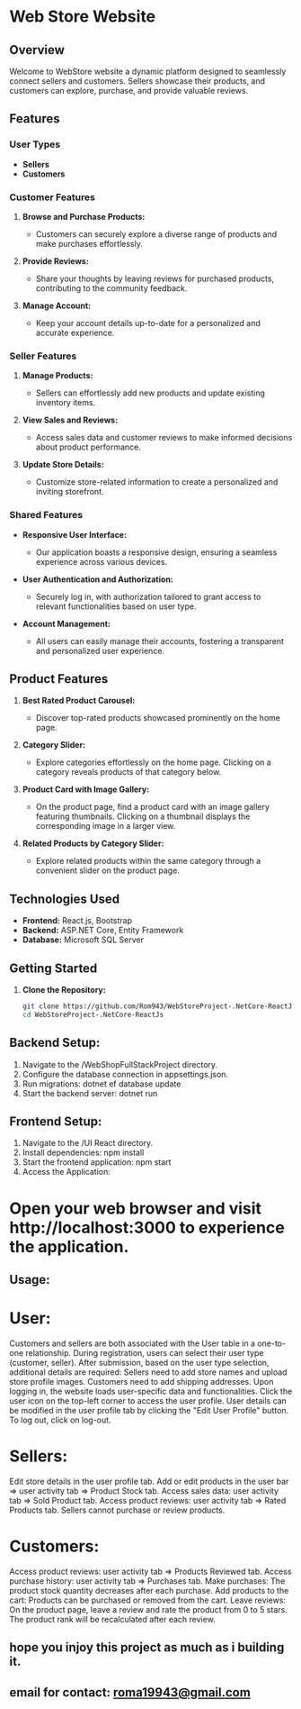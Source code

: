 # Web Store Website

## Overview

Welcome to WebStore website a dynamic platform designed to seamlessly connect sellers and customers.
Sellers showcase their products, and customers can explore, purchase, and provide valuable reviews.

## Features

### User Types

- **Sellers**
- **Customers**

### Customer Features

1. **Browse and Purchase Products:**
   - Customers can securely explore a diverse range of products and make purchases effortlessly.

2. **Provide Reviews:**
   - Share your thoughts by leaving reviews for purchased products, contributing to the community feedback.

3. **Manage Account:**
   - Keep your account details up-to-date for a personalized and accurate experience.

### Seller Features

1. **Manage Products:**
   - Sellers can effortlessly add new products and update existing inventory items.

2. **View Sales and Reviews:**
   - Access sales data and customer reviews to make informed decisions about product performance.

3. **Update Store Details:**
   - Customize store-related information to create a personalized and inviting storefront.

### Shared Features

- **Responsive User Interface:**
  - Our application boasts a responsive design, ensuring a seamless experience across various devices.

- **User Authentication and Authorization:**
  - Securely log in, with authorization tailored to grant access to relevant functionalities based on user type.

- **Account Management:**
  - All users can easily manage their accounts, fostering a transparent and personalized user experience.

## Product Features

1. **Best Rated Product Carousel:**
   - Discover top-rated products showcased prominently on the home page.

2. **Category Slider:**
   - Explore categories effortlessly on the home page. Clicking on a category reveals products of that category below.

3. **Product Card with Image Gallery:**
   - On the product page, find a product card with an image gallery featuring thumbnails. Clicking on a thumbnail displays the corresponding image in a larger view.

4. **Related Products by Category Slider:**
   - Explore related products within the same category through a convenient slider on the product page.

## Technologies Used

- **Frontend:** React.js, Bootstrap
- **Backend:** ASP.NET Core, Entity Framework
- **Database:** Microsoft SQL Server

## Getting Started

1. **Clone the Repository:**
   ```bash
   git clone https://github.com/Rom943/WebStoreProject-.NetCore-ReactJs.git
   cd WebStoreProject-.NetCore-ReactJs
   
## Backend Setup:

1. Navigate to the /WebShopFullStackProject directory.
2. Configure the database connection in appsettings.json.
3. Run migrations: dotnet ef database update
4. Start the backend server: dotnet run
   
## Frontend Setup:

1. Navigate to the /UI React directory.
2. Install dependencies: npm install
3. Start the frontend application: npm start
4. Access the Application:

# Open your web browser and visit http://localhost:3000 to experience the application.

## Usage:
# User:
Customers and sellers are both associated with the User table in a one-to-one relationship.
During registration, users can select their user type (customer, seller).
After submission, based on the user type selection, additional details are required:
Sellers need to add store names and upload store profile images.
Customers need to add shipping addresses.
Upon logging in, the website loads user-specific data and functionalities.
Click the user icon on the top-left corner to access the user profile.
User details can be modified in the user profile tab by clicking the "Edit User Profile" button.
To log out, click on log-out.

# Sellers:
Edit store details in the user profile tab.
Add or edit products in the user bar => user activity tab => Product Stock tab.
Access sales data: user activity tab => Sold Product tab.
Access product reviews: user activity tab => Rated Products tab.
Sellers cannot purchase or review products.

# Customers:
Access product reviews: user activity tab => Products Reviewed tab.
Access purchase history: user activity tab => Purchases tab.
Make purchases: The product stock quantity decreases after each purchase.
Add products to the cart: Products can be purchased or removed from the cart.
Leave reviews: On the product page, leave a review and rate the product from 0 to 5 stars. The product rank will be recalculated after each review.


## hope you injoy this project as much as i building it.
## email for contact: roma19943@gmail.com
